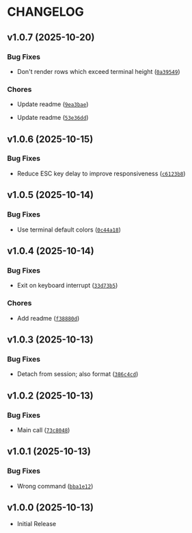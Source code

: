 # CHANGELOG

<!-- version list -->

## v1.0.7 (2025-10-20)

### Bug Fixes

- Don't render rows which exceed terminal height
  ([`0a39549`](https://github.com/janthmueller/navi/commit/0a395492167922dc5c7b3a547913ffe4fa14a97f))

### Chores

- Update readme
  ([`9ea3bae`](https://github.com/janthmueller/navi/commit/9ea3baef8ffb7b5525a49947a9e0a336eb70b29e))

- Update readme
  ([`53e36dd`](https://github.com/janthmueller/navi/commit/53e36dd0d7f5ed52b14d48b0be84ddc274395f34))


## v1.0.6 (2025-10-15)

### Bug Fixes

- Reduce ESC key delay to improve responsiveness
  ([`c6123b8`](https://github.com/janthmueller/navi/commit/c6123b8ad31f14a6c231ddce353e95d42fcfe784))


## v1.0.5 (2025-10-14)

### Bug Fixes

- Use terminal default colors
  ([`0c44a18`](https://github.com/janthmueller/navi/commit/0c44a187238118aeb124b44f7871312220b45a39))


## v1.0.4 (2025-10-14)

### Bug Fixes

- Exit on keyboard interrupt
  ([`33d73b5`](https://github.com/janthmueller/navi/commit/33d73b587145128afc7ffdeb1ec33e45fed86796))

### Chores

- Add readme
  ([`f38880d`](https://github.com/janthmueller/navi/commit/f38880df1527671e6c57a457478cf381ac437d5d))


## v1.0.3 (2025-10-13)

### Bug Fixes

- Detach from session; also format
  ([`386c4cd`](https://github.com/janthmueller/navi/commit/386c4cdf01fca6136b2a4757df568a0c8e7783e5))


## v1.0.2 (2025-10-13)

### Bug Fixes

- Main call
  ([`73c8048`](https://github.com/janthmueller/navi/commit/73c8048306cfd8aa65aa83f351ebe970c8e8940d))


## v1.0.1 (2025-10-13)

### Bug Fixes

- Wrong command
  ([`bba1e12`](https://github.com/janthmueller/navi/commit/bba1e129fb08cd520dca16dc2f8310e70e29b1cc))


## v1.0.0 (2025-10-13)

- Initial Release
